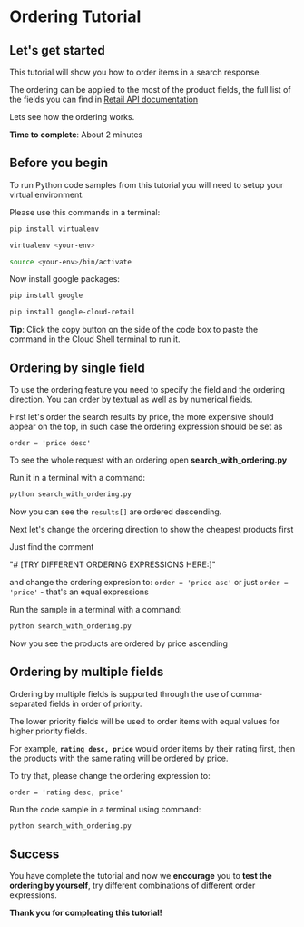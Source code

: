 # **Ordering Tutorial**

## Let's get started

This tutorial will show you how to order items in a search response. 

The ordering can be applied to the most of the product fields, the full list of the fields you can find in [Retail API documentation](https://cloud.google.com/retail/docs/filter-and-order#order)


Lets see how the ordering works.

**Time to complete**: About 2 minutes

## Before you begin

To run Python code samples from this tutorial you will need to setup your virtual environment.

Please use this commands in a terminal:
```bash
pip install virtualenv
```
```bash
virtualenv <your-env>
```
```bash
source <your-env>/bin/activate
```
Now install google packages:
```bash
pip install google
```
```bash
pip install google-cloud-retail
```

**Tip**: Click the copy button on the side of the code box to paste the command in the Cloud Shell terminal to run it.


## Ordering by single field

To use the ordering feature you need to specify the field and the ordering direction. You can order by textual as well as by numerical fields.

First let's order the search results by price, the more expensive should appear on the top, in such case the ordering expression should be set as 

```order = 'price desc'```
 

To see the whole request with an ordering open **search_with_ordering.py**

Run it in a terminal with a command:
```bash
python search_with_ordering.py
```

Now you can see the ```results[]``` are ordered descending.

Next let's change the ordering direction to show the cheapest products first

Just find the comment 

"# [TRY DIFFERENT ORDERING EXPRESSIONS HERE:]" 

and change the ordering expresion to: 
```order = 'price asc'``` or just ```order = 'price'``` - that's an equal expressions

Run the sample in a terminal with a command:
```bash
python search_with_ordering.py
```

Now you see the products are ordered by price ascending

## Ordering by multiple fields

Ordering by multiple fields is supported through the use of comma-separated fields in order of priority. 

The lower priority fields will be used to order items with equal values for higher priority fields. 


For example, **```rating desc, price```** would order items by their rating first, then the products with the same rating will be ordered by price.

To try that, please change the ordering expression to:
```
order = 'rating desc, price'
```

Run the code sample in a terminal using command:
```bash
python search_with_ordering.py
```

## Success 

You have complete the tutorial and now we **encourage** you to **test the ordering by yourself**, try different combinations of different order expressions.

**Thank you for compleating this tutorial!**
